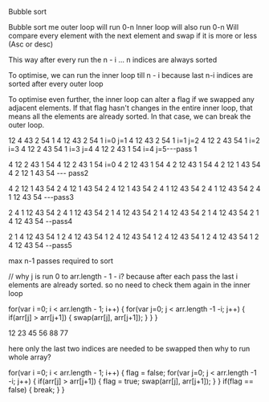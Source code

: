 
Bubble sort

Bubble sort me outer loop will run 0-n
Inner loop will also run 0-n
Will compare  every element with the next element and swap if it is more or less (Asc or desc)

This way after every run the n - i ... n indices are always sorted

To optimise, we can run the inner loop till n - i because last n-i indices are sorted after every outer loop

To optimise even further, the inner loop can alter a flag if we swapped any adjacent elements.
If that flag hasn't changes in the entire inner loop, that means all the elements are already sorted. 
In that case, we can break the outer loop.

12 4 43 2 54 1
    4 12 43 2 54 1 i=0 j=1
    4 12 43 2 54 1 i=1 j=2
    4 12 2 43 54 1 i=2 i=3
    4 12 2 43 54 1 i=3 j=4
    4 12 2 43 1 54 i=4 j=5---pass 1

4 12 2 43 1 54
    4 12 2 43 1 54 i=0
    4 2 12 43 1 54
    4 2 12 43 1 54
    4 2 12 1 43 54
    4 2 12 1 43 54 --- pass2

4 2 12 1 43 54
    2 4 12 1 43 54
    2 4 12 1 43 54
    2 4 1 12 43 54
    2 4 1 12 43 54
    2 4 1 12 43 54 ---pass3

2 4 1 12 43 54
    2 4 1 12 43 54
    2 1 4 12 43 54
    2 1 4 12 43 54
    2 1 4 12 43 54
    2 1 4 12 43 54 --pass4

2 1 4 12 43 54
    1 2 4 12 43 54
    1 2 4 12 43 54
    1 2 4 12 43 54
    1 2 4 12 43 54
    1 2 4 12 43 54 --pass5

max n-1 passes required to sort 

// why j is run 0 to arr.length - 1 - i?
because after each pass the last i elements are already sorted. so no need to check them again in the inner loop 

for(var i =0; i < arr.length - 1; i++) {
      for(var j=0; j < arr.length -1 -i; j++) {
        if(arr[j] > arr[j+1]) {
          swap(arr[j], arr[j+1]);
        }
      }
   }

12 23 45 56 88 77

here only the last two indices are needed to be swapped then why to run whole array?

for(var i =0; i < arr.length - 1; i++) {
    flag = false;
    for(var j=0; j < arr.length -1 -i; j++) {
        if(arr[j] > arr[j+1]) {
            flag = true;
            swap(arr[j], arr[j+1]);
        }
    }
    if(flag == false) {
        break;
    }
}